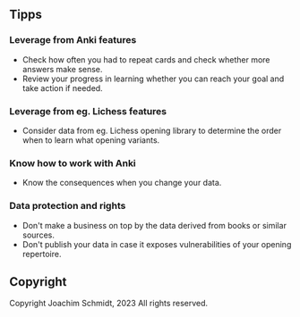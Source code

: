 ## Tipps

### Leverage from Anki features
- Check how often you had to repeat cards and check whether more answers make sense.
- Review your progress in learning whether you can reach your goal and take action if needed.

### Leverage from eg. Lichess features
- Consider data from eg. Lichess opening library to determine the order when to learn what opening variants.

### Know how to work with Anki
- Know the consequences when you change your data.

### Data protection and rights
- Don't make a business on top by the data derived from books or similar sources.
- Don't publish your data in case it exposes vulnerabilities of your opening repertoire.


## Copyright

Copyright Joachim Schmidt, 2023
All rights reserved.